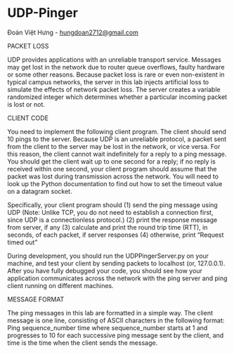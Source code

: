 # UDP-Pinger

Đoàn Việt Hưng - hungdoan2712@gmail.com

PACKET LOSS

UDP provides applications with an unreliable transport service. Messages may get lost in the network
due to router queue overflows, faulty hardware or some other reasons. Because packet loss is rare or
even non-existent in typical campus networks, the server in this lab injects artificial loss to simulate
the effects of network packet loss. The server creates a variable randomized integer which determines
whether a particular incoming packet is lost or not.

CLIENT CODE

You need to implement the following client program.
The client should send 10 pings to the server. Because UDP is an unreliable protocol, a packet sent
from the client to the server may be lost in the network, or vice versa. For this reason, the client
cannot wait indefinitely for a reply to a ping message. You should get the client wait up to one second
for a reply; if no reply is received within one second, your client program should assume that the
packet was lost during transmission across the network. You will need to look up the Python
documentation to find out how to set the timeout value on a datagram socket.

Specifically, your client program should
(1) send the ping message using UDP (Note: Unlike TCP, you do not need to establish a connection
first, since UDP is a connectionless protocol.)
(2) print the response message from server, if any
(3) calculate and print the round trip time (RTT), in seconds, of each packet, if server responses
(4) otherwise, print “Request timed out”

During development, you should run the UDPPingerServer.py on your machine, and test your
client by sending packets to localhost (or, 127.0.0.1). After you have fully debugged your code, you
should see how your application communicates across the network with the ping server and ping
client running on different machines.

MESSAGE FORMAT

The ping messages in this lab are formatted in a simple way. The client message is one line,
consisting of ASCII characters in the following format:
              Ping sequence_number time
where sequence_number starts at 1 and progresses to 10 for each successive ping message sent by the
client, and time is the time when the client sends the message.
